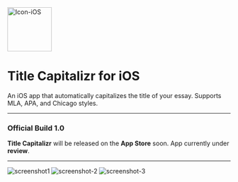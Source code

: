<img width="100" alt="Icon-iOS" src="https://user-images.githubusercontent.com/35755386/169313051-fc0338da-f3bd-4da1-b752-99fd8fb96666.png">

# Title Capitalizr for iOS
An iOS app that automatically capitalizes the title of your essay. Supports MLA, APA, and Chicago styles.

---

### Official Build 1.0

**Title Capitalizr** will be released on the **App Store** soon. App currently under **review**.

---

![screenshot1](https://user-images.githubusercontent.com/35755386/169195435-a5442bab-d120-492e-b4c8-7278fc0f8775.png)
![screenshot-2](https://user-images.githubusercontent.com/35755386/169195438-f278513f-136f-4fa8-ad72-2ecfe6118931.png)
![screenshot-3](https://user-images.githubusercontent.com/35755386/169195441-51e887a6-5e53-47ae-96ac-27718288066b.png)
